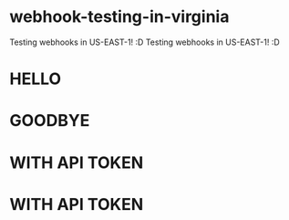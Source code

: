 # webhook-testing-in-virginia
Testing webhooks in US-EAST-1! :D
Testing webhooks in US-EAST-1! :D

# HELLO
# GOODBYE
# WITH API TOKEN
# WITH API TOKEN
